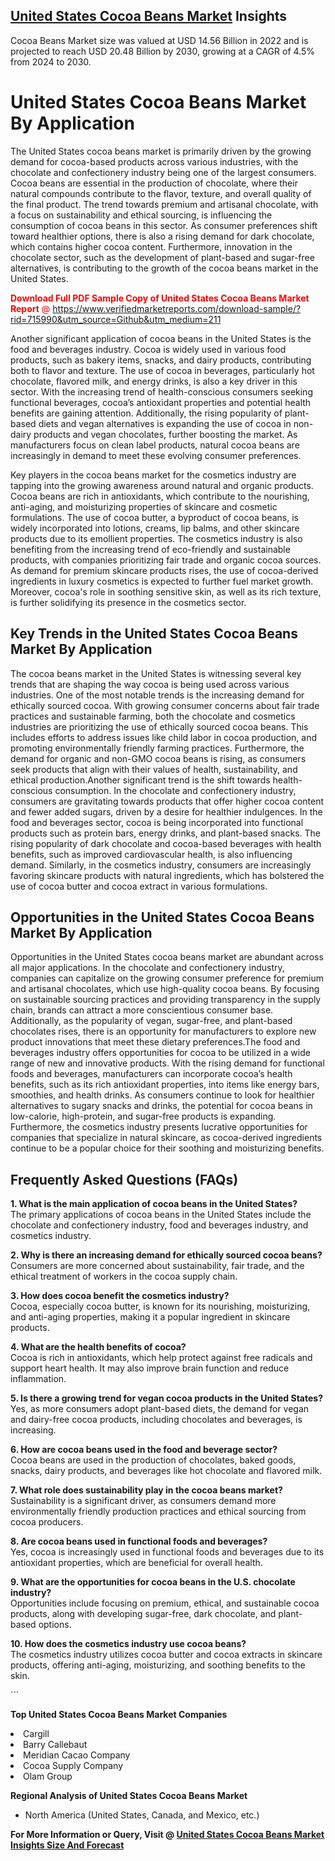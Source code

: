 <h2><a href="https://www.verifiedmarketreports.com/download-sample/?rid=715990&amp;utm_source=Github&amp;utm_medium=211" target="_blank">United States Cocoa Beans Market</a> Insights</h2><p>Cocoa Beans Market size was valued at USD 14.56 Billion in 2022 and is projected to reach USD 20.48 Billion by 2030, growing at a CAGR of 4.5% from 2024 to 2030.</p><p><h1>United States Cocoa Beans Market By Application</h1><p>The United States cocoa beans market is primarily driven by the growing demand for cocoa-based products across various industries, with the chocolate and confectionery industry being one of the largest consumers. Cocoa beans are essential in the production of chocolate, where their natural compounds contribute to the flavor, texture, and overall quality of the final product. The trend towards premium and artisanal chocolate, with a focus on sustainability and ethical sourcing, is influencing the consumption of cocoa beans in this sector. As consumer preferences shift toward healthier options, there is also a rising demand for dark chocolate, which contains higher cocoa content. Furthermore, innovation in the chocolate sector, such as the development of plant-based and sugar-free alternatives, is contributing to the growth of the cocoa beans market in the United States. <p><span class=""><span style="color: #ff0000;"><strong>Download Full PDF Sample Copy of United States Cocoa Beans Market Report</strong> @ </span><a href="https://www.verifiedmarketreports.com/download-sample/?rid=715990&amp;utm_source=Github&amp;utm_medium=211" target="_blank">https://www.verifiedmarketreports.com/download-sample/?rid=715990&amp;utm_source=Github&amp;utm_medium=211</a></span></p></p><p>Another significant application of cocoa beans in the United States is the food and beverages industry. Cocoa is widely used in various food products, such as bakery items, snacks, and dairy products, contributing both to flavor and texture. The use of cocoa in beverages, particularly hot chocolate, flavored milk, and energy drinks, is also a key driver in this sector. With the increasing trend of health-conscious consumers seeking functional beverages, cocoa’s antioxidant properties and potential health benefits are gaining attention. Additionally, the rising popularity of plant-based diets and vegan alternatives is expanding the use of cocoa in non-dairy products and vegan chocolates, further boosting the market. As manufacturers focus on clean label products, natural cocoa beans are increasingly in demand to meet these evolving consumer preferences.<p>Key players in the cocoa beans market for the cosmetics industry are tapping into the growing awareness around natural and organic products. Cocoa beans are rich in antioxidants, which contribute to the nourishing, anti-aging, and moisturizing properties of skincare and cosmetic formulations. The use of cocoa butter, a byproduct of cocoa beans, is widely incorporated into lotions, creams, lip balms, and other skincare products due to its emollient properties. The cosmetics industry is also benefiting from the increasing trend of eco-friendly and sustainable products, with companies prioritizing fair trade and organic cocoa sources. As demand for premium skincare products rises, the use of cocoa-derived ingredients in luxury cosmetics is expected to further fuel market growth. Moreover, cocoa's role in soothing sensitive skin, as well as its rich texture, is further solidifying its presence in the cosmetics sector.<h2>Key Trends in the United States Cocoa Beans Market By Application</h2><p>The cocoa beans market in the United States is witnessing several key trends that are shaping the way cocoa is being used across various industries. One of the most notable trends is the increasing demand for ethically sourced cocoa. With growing consumer concerns about fair trade practices and sustainable farming, both the chocolate and cosmetics industries are prioritizing the use of ethically sourced cocoa beans. This includes efforts to address issues like child labor in cocoa production, and promoting environmentally friendly farming practices. Furthermore, the demand for organic and non-GMO cocoa beans is rising, as consumers seek products that align with their values of health, sustainability, and ethical production.Another significant trend is the shift towards health-conscious consumption. In the chocolate and confectionery industry, consumers are gravitating towards products that offer higher cocoa content and fewer added sugars, driven by a desire for healthier indulgences. In the food and beverages sector, cocoa is being incorporated into functional products such as protein bars, energy drinks, and plant-based snacks. The rising popularity of dark chocolate and cocoa-based beverages with health benefits, such as improved cardiovascular health, is also influencing demand. Similarly, in the cosmetics industry, consumers are increasingly favoring skincare products with natural ingredients, which has bolstered the use of cocoa butter and cocoa extract in various formulations.<h2>Opportunities in the United States Cocoa Beans Market By Application</h2><p>Opportunities in the United States cocoa beans market are abundant across all major applications. In the chocolate and confectionery industry, companies can capitalize on the growing consumer preference for premium and artisanal chocolates, which use high-quality cocoa beans. By focusing on sustainable sourcing practices and providing transparency in the supply chain, brands can attract a more conscientious consumer base. Additionally, as the popularity of vegan, sugar-free, and plant-based chocolates rises, there is an opportunity for manufacturers to explore new product innovations that meet these dietary preferences.The food and beverages industry offers opportunities for cocoa to be utilized in a wide range of new and innovative products. With the rising demand for functional foods and beverages, manufacturers can incorporate cocoa’s health benefits, such as its rich antioxidant properties, into items like energy bars, smoothies, and health drinks. As consumers continue to look for healthier alternatives to sugary snacks and drinks, the potential for cocoa beans in low-calorie, high-protein, and sugar-free products is expanding. Furthermore, the cosmetics industry presents lucrative opportunities for companies that specialize in natural skincare, as cocoa-derived ingredients continue to be a popular choice for their soothing and moisturizing benefits.<h2>Frequently Asked Questions (FAQs)</h2><p><strong>1. What is the main application of cocoa beans in the United States?</strong><br>The primary applications of cocoa beans in the United States include the chocolate and confectionery industry, food and beverages industry, and cosmetics industry.</p><p><strong>2. Why is there an increasing demand for ethically sourced cocoa beans?</strong><br>Consumers are more concerned about sustainability, fair trade, and the ethical treatment of workers in the cocoa supply chain.</p><p><strong>3. How does cocoa benefit the cosmetics industry?</strong><br>Cocoa, especially cocoa butter, is known for its nourishing, moisturizing, and anti-aging properties, making it a popular ingredient in skincare products.</p><p><strong>4. What are the health benefits of cocoa?</strong><br>Cocoa is rich in antioxidants, which help protect against free radicals and support heart health. It may also improve brain function and reduce inflammation.</p><p><strong>5. Is there a growing trend for vegan cocoa products in the United States?</strong><br>Yes, as more consumers adopt plant-based diets, the demand for vegan and dairy-free cocoa products, including chocolates and beverages, is increasing.</p><p><strong>6. How are cocoa beans used in the food and beverage sector?</strong><br>Cocoa beans are used in the production of chocolates, baked goods, snacks, dairy products, and beverages like hot chocolate and flavored milk.</p><p><strong>7. What role does sustainability play in the cocoa beans market?</strong><br>Sustainability is a significant driver, as consumers demand more environmentally friendly production practices and ethical sourcing from cocoa producers.</p><p><strong>8. Are cocoa beans used in functional foods and beverages?</strong><br>Yes, cocoa is increasingly used in functional foods and beverages due to its antioxidant properties, which are beneficial for overall health.</p><p><strong>9. What are the opportunities for cocoa beans in the U.S. chocolate industry?</strong><br>Opportunities include focusing on premium, ethical, and sustainable cocoa products, along with developing sugar-free, dark chocolate, and plant-based options.</p><p><strong>10. How does the cosmetics industry use cocoa beans?</strong><br>The cosmetics industry utilizes cocoa butter and cocoa extracts in skincare products, offering anti-aging, moisturizing, and soothing benefits to the skin.</p>```</p><p><strong>Top United States Cocoa Beans Market Companies</strong></p><div data-test-id=""><p><li>Cargill</li><li> Barry Callebaut</li><li> Meridian Cacao Company</li><li> Cocoa Supply Company</li><li> Olam Group</li></p><div><strong>Regional Analysis of&nbsp;United States Cocoa Beans Market</strong></div><ul><li dir="ltr"><p dir="ltr">North America&nbsp;(United States, Canada, and Mexico, etc.)</p></li></ul><p><strong>For More Information or Query, Visit @&nbsp;</strong><strong><a href="https://www.verifiedmarketreports.com/product/cocoa-beans-market/?utm_source=Github&amp;utm_medium=211" target="_blank">United States Cocoa Beans Market Insights Size And Forecast</a></strong></p></div>
